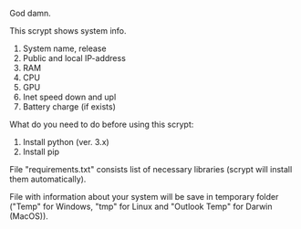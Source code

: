 God damn.

This scrypt shows system info.

1) System name, release
2) Public and local IP-address
3) RAM
4) CPU
5) GPU
6) Inet speed down and upl
7) Battery charge (if exists)

What do you need to do before using this scrypt:
1) Install python (ver. 3.x)
2) Install pip

File "requirements.txt" consists list of necessary libraries (scrypt will install them automatically).

File with information about your system will be save in
temporary folder ("Temp" for Windows, "tmp" for Linux and "Outlook Temp" for Darwin (MacOS)).

